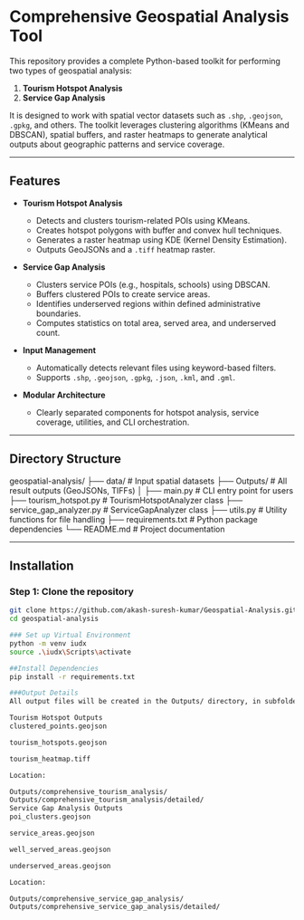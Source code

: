 # Comprehensive Geospatial Analysis Tool

This repository provides a complete Python-based toolkit for performing two types of geospatial analysis:

1. **Tourism Hotspot Analysis**
2. **Service Gap Analysis**

It is designed to work with spatial vector datasets such as `.shp`, `.geojson`, `.gpkg`, and others. The toolkit leverages clustering algorithms (KMeans and DBSCAN), spatial buffers, and raster heatmaps to generate analytical outputs about geographic patterns and service coverage.

---

## Features

- **Tourism Hotspot Analysis**
  - Detects and clusters tourism-related POIs using KMeans.
  - Creates hotspot polygons with buffer and convex hull techniques.
  - Generates a raster heatmap using KDE (Kernel Density Estimation).
  - Outputs GeoJSONs and a `.tiff` heatmap raster.

- **Service Gap Analysis**
  - Clusters service POIs (e.g., hospitals, schools) using DBSCAN.
  - Buffers clustered POIs to create service areas.
  - Identifies underserved regions within defined administrative boundaries.
  - Computes statistics on total area, served area, and underserved count.

- **Input Management**
  - Automatically detects relevant files using keyword-based filters.
  - Supports `.shp`, `.geojson`, `.gpkg`, `.json`, `.kml`, and `.gml`.

- **Modular Architecture**
  - Clearly separated components for hotspot analysis, service coverage, utilities, and CLI orchestration.

---

## Directory Structure

geospatial-analysis/
├── data/ # Input spatial datasets
├── Outputs/ # All result outputs (GeoJSONs, TIFFs)
│
├── main.py # CLI entry point for users
├── tourism_hotspot.py # TourismHotspotAnalyzer class
├── service_gap_analyzer.py # ServiceGapAnalyzer class
├── utils.py # Utility functions for file handling
├── requirements.txt # Python package dependencies
└── README.md # Project documentation


---

## Installation

### Step 1: Clone the repository

```bash
git clone https://github.com/akash-suresh-kumar/Geospatial-Analysis.git
cd geospatial-analysis

### Set up Virtual Environment
python -m venv iudx
source .\iudx\Scripts\activate

##Install Dependencies
pip install -r requirements.txt

###Output Details
All output files will be created in the Outputs/ directory, in subfolders named after the analysis type.

Tourism Hotspot Outputs
clustered_points.geojson

tourism_hotspots.geojson

tourism_heatmap.tiff

Location:

Outputs/comprehensive_tourism_analysis/
Outputs/comprehensive_tourism_analysis/detailed/
Service Gap Analysis Outputs
poi_clusters.geojson

service_areas.geojson

well_served_areas.geojson

underserved_areas.geojson

Location:

Outputs/comprehensive_service_gap_analysis/
Outputs/comprehensive_service_gap_analysis/detailed/


